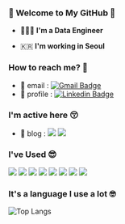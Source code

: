 ### 👋 Welcome to My GitHub 👋   

 - 🧑🏻‍💻  **I'm a Data Engineer**    

 - 🇰🇷  **I'm working in Seoul**

### How to reach me? 🤔

- 📮 email : [![Gmail Badge](https://img.shields.io/badge/Gmail-d14836?style=flat-square&logo=Gmail&logoColor=white&link=mailto:kuksungwoo99@gmail.com)](mailto:kuksungwoo99@gmail.com)<br>
- 🚀 profile : [![Linkedin Badge](https://img.shields.io/badge/-LinkedIn-blue?style=flat-square&logo=Linkedin&logoColor=white&link=https://www.linkedin.com/in/sungwoo-kuk-201916289/)](https://www.linkedin.com/in/sungwoo-kuk-201916289/)

### I'm active here 😚
- 🧤 blog : 
<a href="https://kuksungwoo99.tistory.com/"><img src="https://img.shields.io/badge/Tistory-000000?style=flat&logo=tistory&logoColor=white"/></a> 
<a href="https://blog.naver.com/kuksungwoo99"><img src="https://img.shields.io/badge/Naver-03C75A?style=flat&logo=naver&logoColor=white"/></a>

<!-- BLOG-POST-LIST:START -->
<!-- BLOG-POST-LIST:END -->
  
### I've Used 😎
<img src="https://img.shields.io/badge/Python-1E8CBE?style=flat&logo=Python&logoColor=white"> <img src="https://img.shields.io/badge/UiPath-FA4616?style=flat&logo=UiPath&logoColor=white"> <img src="https://img.shields.io/badge/UiPathOrchestrator-FA4616?style=flat&logo=UiPath&logoColor=white">
 <img src="https://img.shields.io/badge/postgreSQL-4169E1?style=flat&logo=postgreSQL&logoColor=white"> 
 <img src="https://img.shields.io/badge/MySQL-4479A1?style=flat&logo=MySQL&logoColor=white"> <img src="https://img.shields.io/badge/apacheairflow-017CEE?style=flat&logo=apacheairflow&logoColor=white"> <img src="https://img.shields.io/badge/amazonredshift-8C4FFF?style=flat&logo=amazonredshift&logoColor=white"> <img src="https://img.shields.io/badge/JAVA-007396?style=flat&logo=Java&logoColor=white"> 


### It's a language I use a lot 🤓
![Top Langs](https://github-readme-stats.vercel.app/api/top-langs/?username=kipple99&layout=compact&theme=tokyonight)
